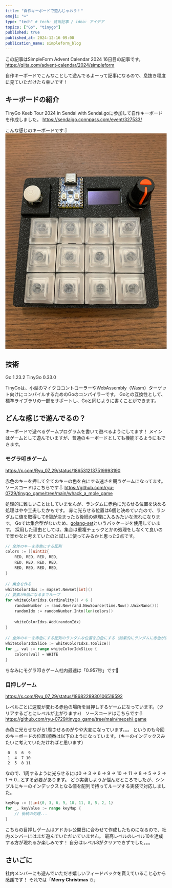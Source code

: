 ```yaml
---
title: "自作キーボードで遊んじゃおう！"
emoji: "⌨️"
type: "tech" # tech: 技術記事 / idea: アイデア
topics: ["Go", "tinygo"]
published: true
published_at: 2024-12-16 09:00
publication_name: simpleform_blog
---
```


この記事はSimpleForm Advent Calendar 2024 16日目の記事です。
https://qiita.com/advent-calendar/2024/simpleform

自作キーボードでこんなことして遊んでるよーって記事になるので、息抜き程度に見ていただけたら幸いです！

## キーボードの紹介
TinyGo Keeb Tour 2024 in Sendai with Sendai.goに参加して自作キーボードを作成しました。
https://sendaigo.connpass.com/event/327533/

こんな感じのキーボードです⇩
![自作キーボード](/images/110df88dc2933b/IMG_3267.jpg)

## 技術
Go 1.23.2
TinyGo 0.33.0

TinyGoは、小型のマイクロコントローラーやWebAssembly（Wasm）ターゲット向けにコンパイルするためのGoのコンパイラーです。
Goとの互換性として、標準ライブラリの一部をサポートし、Goと同じように書くことができます。

## どんな感じで遊んでるの？
キーボードで遊べるゲームプログラムを書いて遊べるようにしてます！
メインはゲームとして遊んでいますが、普通のキーボードとしても機能するようにもできます。

### モグラ叩きゲーム
https://x.com/Ryu_07_29/status/1865312137519993190

赤色のキーを押して全てのキーの色を白にする速さを競うゲームになってます。
ソースコードはこちらです⇩
https://github.com/ryu-0729/tinygo_game/tree/main/whack_a_mole_game

処理的に難しいことはしていませんが、ランダムに赤色に光らせる位置を決める処理はやや工夫したかもです。
赤に光らせる位置は6個と決めていたので、ランダムに値を取得して6個が決まったら後続の処理に入るみたいな流れになります。
Goでは集合型がないため、[golang-set](https://pkg.go.dev/github.com/deckarep/golang-set#section-readme)というパッケージを使用しています。
採用した理由としては、集合は重複チェックとかの処理をしなくて良いので楽かなと考えていたのと試しに使ってみるかと思った2点です。

```go
// 全体のキーを赤色にする配列
colors := []uint32{
	RED, RED, RED, RED,
	RED, RED, RED, RED,
	RED, RED, RED, RED,
}

// 集合を作る
whiteColorIdxs := mapset.NewSet[int]()
// 要素が6個になるまでループ
for whiteColorIdxs.Cardinality() < 6 {
	randomNumber := rand.New(rand.NewSource(time.Now().UnixNano()))
	randomIdx := randomNumber.Intn(len(colors))

	whiteColorIdxs.Add(randomIdx)
}

// 全体のキーを赤色にする配列のランダムな位置を白色にする（結果的にランダムに赤色が決まる）
whiteColorIdxSlice := whiteColorIdxs.ToSlice()
for _, val := range whiteColorIdxSlice {
	colors[val] = WHITE
}
```

ちなみにモグラ叩きゲーム社内最速は「0.957秒」です🎊

### 目押しゲーム
https://x.com/Ryu_07_29/status/1868228930106519592

レベルごとに速度が変わる赤色の場所を目押しするゲームになっています。（クリアするごとにレベルが上がります⤴️）
ソースコードはこちらです⇩
https://github.com/ryu-0729/tinygo_game/tree/main/meoshi_game

赤色に光らせながら1周させるのがやや大変になっています。。。
というのも今回のキーボードの位置/順番は以下のようになっています。（キーのインデックスみたいに考えていただければと思います）

```
 0  3  6  9
 1  4  7 10
 2  5  8 11
```

なので、1周するように光らせるには0 -> 3 -> 6 -> 9 -> 10 -> 11 -> 8 -> 5 -> 2 -> 1 -> 0...とする必要があります。
どう実装しようか悩んだところでしたが、シンプルにキーのインデックスとなる値を配列で持ってループする実装で対応しました。

```go
keyMap := []int{0, 3, 6, 9, 10, 11, 8, 5, 2, 1}
for _, keyValue := range keyMap {
    // 後続の処理...
}
```

こちらの目押しゲームはアドカレ公開日に合わせて作成したものになるので、社内メンバーにはまだ遊んでいただいていません。
最高レベルのレベル10を達成する方が現れるか楽しみです！
自分はレベル8がクリアできずでした。。。

## さいごに
社内メンバーにも遊んでいただき嬉しいフィードバックを貰えていること心から感謝です！
それでは「**Merry Christmas** ☃️」
